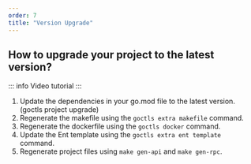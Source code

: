```yaml
---
order: 7
title: "Version Upgrade"
---
```


## How to upgrade your project to the latest version?

::: info Video tutorial
<BiliBili bvid="BV1PP411B71r" />
:::

1. Update the dependencies in your go.mod file to the latest version. (goctls project upgrade)
2. Regenerate the makefile using the `goctls extra makefile` command.
3. Regenerate the dockerfile using the `goctls docker` command.
4. Update the Ent template using the `goctls extra ent template` command.
5. Regenerate project files using `make gen-api` and `make gen-rpc`.
